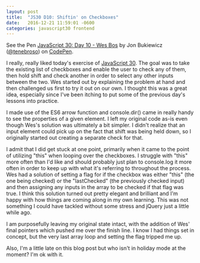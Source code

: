 ```yaml
---
layout: post
title:  "JS30 D10: Shiftin' on Checkboxes"
date:   2016-12-21 11:59:01 -0600
categories: javascript30 frontend
---
```


<p data-height="565" data-theme-id="0" data-slug-hash="zoXagR" data-default-tab="result" data-user="tenebroso" data-embed-version="2" data-pen-title="JavaScript 30: Day 10 - Wes Bos" class="codepen">See the Pen <a href="http://codepen.io/tenebroso/pen/zoXagR/">JavaScript 30: Day 10 - Wes Bos</a> by Jon Bukiewicz (<a href="http://codepen.io/tenebroso">@tenebroso</a>) on <a href="http://codepen.io">CodePen</a>.</p>
<script async src="https://production-assets.codepen.io/assets/embed/ei.js"></script>

I really, really liked today's exercise of [JavaScript 30](https://javascript30.com/). The goal was to take the existing list of checkboxes and enable the user to check any of them, then hold shift and check another in order to select any other inputs between the two. Wes started out by explaining the problem at hand and then challenged us first to try it out on our own. I thought this was a great idea, especially since I've been itching to put some of the previous day's lessons into practice.

I made use of the ES6 arrow function and console.dir() came in really handy to see the properties of a given element. I left my original code as-is even though Wes's solution was ultimately a bit simpler. I didn't realize that an input element could pick up on the fact that shift was being held down, so I originally started out creating a separate check for that.

I admit that I did get stuck at one point, primarily when it came to the point of utilizing "this" when looping over the checkboxes. I struggle with "this" more often than I'd like and should probably just plan to console.log it more often in order to keep up with what it's referring to throughout the process. Wes had a solution of setting a flag for if the checkbox was either "this" (the one being checked) or the "lastChecked" (the previously checked input) and then assigning any inputs in the array to be checked if that flag was true. I think this solution turned out pretty elegant and brilliant and I'm happy with how things are coming along in my own learning. This was not something I could have tackled without some stress and jQuery just a little while ago.

I am purposefully leaving my original state intact, with the addition of Wes' final pointers which pushed me over the finish line. I know I had things set in concept, but the very last array loop and setting the flag tripped me up.

Also, I'm a little late on this blog post but who isn't in holiday mode at the moment? I'm ok with it.